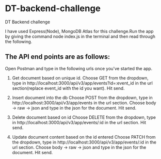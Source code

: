 # DT-backend-challenge
 DT Backend challenge

 I have used Express(Node), MongoDB Atlas for this challenge.Run the app by giving the command node index.js in the terminal and then read through the following.

 ## The API end points are as follows:

Open Postman and type in the following urls once you've started the app.

1. Get document based on unique id.
Choose GET from the dropdown, type in 
http://localhost:3000/api/v3/app/events?id=:event_id in the url section(replace event_id with the id you want). Hit send.

2. Insert document into the db
Choose POST from the dropdown, type in 
http://localhost:3000/api/v3/app/events in the url section. 
Choose body -> raw -> json and type in the json for the document.
Hit send.

3. Delete document based on id
Choose DELETE from the dropdown, type in 
http://localhost:3000/api/v3/app/events/:id in the url section. Hit send.

4. Update document content based on the id entered
Choose PATCH from the dropdown, type in 
http://localhost:3000/api/v3/app/events/:id in the url section.
Choose body -> raw -> json and type in the json for the document.
Hit send.

